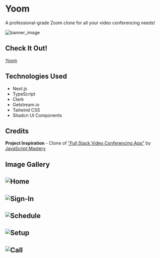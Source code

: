 # Yoom
A professional-grade Zoom clone for all your video conferencing needs!

![banner_image](https://i.imgur.com/ZqjBL1z.png)

## Check It Out!
[Yoom](https://yoom-yoom.vercel.app/)

## Technologies Used
* Next.js
* TypeScript
* Clerk
* Getstream.io
* Tailwind CSS
* Shadcn UI Components

## Credits

**Project Inspiration** - Clone of ["Full Stack Video Conferencing App"](https://www.youtube.com/watch?v=R8CIO1DZ2b8&t=307s) by [JavaScript Mastery](https://www.youtube.com/@javascriptmastery)

## Image Gallery
![Home](https://i.imgur.com/2SU0RsM.png)
---
![Sign-In](https://i.imgur.com/CbLyGrL.png)
---
![Schedule](https://i.imgur.com/1YW1NDu.png)
---
![Setup](https://i.imgur.com/34VNsMm.png)
---
![Call](https://i.imgur.com/kwpT1ZY.png)
---